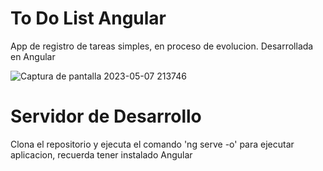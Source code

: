 
# To Do List Angular

App de registro de tareas simples, en proceso de evolucion.
Desarrollada en Angular

![Captura de pantalla 2023-05-07 213746](https://user-images.githubusercontent.com/111689677/236721807-36bd58e0-60f5-48b2-bdaf-e5a17dfe84b4.png)


# Servidor de Desarrollo

Clona el repositorio y ejecuta el comando 'ng serve -o' para ejecutar aplicacion, recuerda tener instalado Angular
